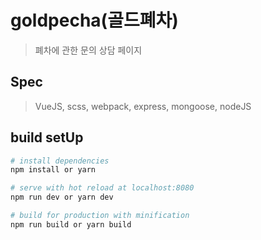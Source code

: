 # goldpecha(골드폐차)

> 폐차에 관한 문의 상담 페이지

## Spec

> VueJS, scss, webpack, express, mongoose, nodeJS

## build setUp

``` bash
# install dependencies
npm install or yarn 

# serve with hot reload at localhost:8080
npm run dev or yarn dev

# build for production with minification
npm run build or yarn build

```

